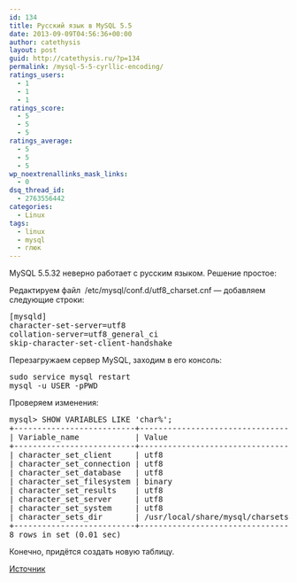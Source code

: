 ```yaml
---
id: 134
title: Русский язык в MySQL 5.5
date: 2013-09-09T04:56:36+00:00
author: catethysis
layout: post
guid: http://catethysis.ru/?p=134
permalink: /mysql-5-5-cyrllic-encoding/
ratings_users:
  - 1
  - 1
  - 1
ratings_score:
  - 5
  - 5
  - 5
ratings_average:
  - 5
  - 5
  - 5
wp_noextrenallinks_mask_links:
  - 0
dsq_thread_id:
  - 2763556442
categories:
  - Linux
tags:
  - linux
  - mysql
  - глюк
---
```

MySQL 5.5.32 неверно работает с русским языком. Решение простое:

Редактируем файл  /etc/mysql/conf.d/utf8_charset.cnf &#8212; добавляем следующие строки:

<pre>[mysqld]
character-set-server=utf8
collation-server=utf8_general_ci
skip-character-set-client-handshake</pre>

Перезагружаем сервер MySQL, заходим в его консоль:

<pre>sudo service mysql restart
mysql -u USER -pPWD</pre>

Проверяем изменения:

<pre>mysql&gt; SHOW VARIABLES LIKE 'char%';
+--------------------------+----------------------------------+
| Variable_name            | Value                            |
+--------------------------+----------------------------------+
| character_set_client     | utf8                             |
| character_set_connection | utf8                             |
| character_set_database   | utf8                             |
| character_set_filesystem | binary                           |
| character_set_results    | utf8                             |
| character_set_server     | utf8                             |
| character_set_system     | utf8                             |
| character_sets_dir       | /usr/local/share/mysql/charsets/ |
+--------------------------+----------------------------------+
8 rows in set (0.01 sec)</pre>

Конечно, придётся создать новую таблицу.

<a target="_blank" rel="nofollow" href="http://catethysis.ru/goto/http://fastandclever.ru/gnu-linux/pereklyuchaem-kodirovku-mysql-5-5-v-ubuntu-12-04-na-utf-8/" >Источник</a>